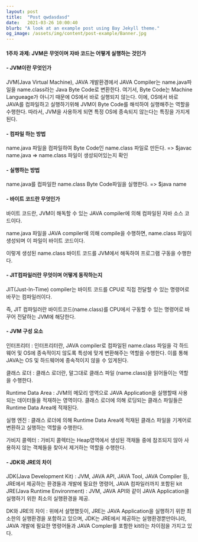 ```yaml
---
layout: post
title:  "Post qwdasdasd"
date:   2021-03-26 10:00:40
blurb: "A look at an example post using Bay Jekyll theme."
og_image: /assets/img/content/post-example/Banner.jpg
---
```


#### 1주차 과제: JVM은 무엇이며 자바 코드는 어떻게 실행하는 것인가

#### - JVM이란 무엇인가

JVM(Java Virtual Machine), JAVA 개발환경에서 JAVA Compiler는 name.java파일을 name.class라는 Java Byte Code로 변환한다.
여기서, Byte Code는 Machine Langueage가 아니기 때문에 OS에서 바로 실행되지 않는다.
이에, OS에서 바로 JAVA를 컴파일하고 실행하기위해 JVM이 Byte Code를 해석하여 실행해주는 역할을 수행한다.
따라서, JVM을 사용하게 되면 특정 OS에 종속되지 않는다는 특징을 가지게 된다.

#### - 컴파일 하는 방법

name.java 파일을 컴파일하여 Byte Code인 name.class 파일로 만든다.
=> $javac name.java
=> name.class 파일이 생성되어있는지 확인

#### - 실행하는 방법

name.java를 컴파일한 name.class Byte Code파일을 실행한다.
=> $java name

#### - 바이트 코드란 무엇인가

바이트 코드란, JVM이 해독할 수 있는 JAVA compiler에 의해 컴파일된 자바 소스 코드이다.

name.java 파일을 JAVA compiler에 의해 compile을 수행하면, name.class 파일이 생성되며 이 파일이 바이트 코드이다.

이렇게 생성된 name.class 바이트 코드를 JVM에서 해독하여 프로그램 구동을 수행한다.

#### - JIT컴파일러란 무엇이며 어떻게 동작하는지

JIT(Just-In-Time) compiler는 바이트 코드를 CPU로 직접 전달할 수 있는 명령어로 바꾸는 컴파일러이다.

즉, JIT 컴파일러란 바이트코드(name.class)를 CPU에서 구동할 수 있는 명령어로 바꾸어 전달하는 JVM에 해당한다.

#### - JVM 구성 요소

인터프리터 : 인터프리터란, JAVA compiler로 컴파일된 name.class 파일을 각 하드웨어 및 OS에 종속적이지 않도록 특성에 맞게 변환해주는 역할을 수행한다. 이를 통해 JAVA는 OS 및 하드웨어에 종속적이지 않을 수 있게된다.

클래스 로더 : 클래스 로더란, 말그대로 클래스 파일 (name.class)을 읽어들이는 역할을 수행한다.

Runtime Data Area : JVM의 메모리 영역으로 JAVA Application을 실행할때 사용되는 데이터들을 적재하는 영역이다. 클래스 로더에 의해 로딩되는 클래스 파일들은 Runtime Data Area에 적재된다.

실행 엔진 : 클래스 로더에 의해 Runtime Data Area에 적재된 클래스 파일을 기계어로 변환하고 실행하는 역할을 수행한다.

가비지 콜렉터 : 가비지 콜렉터는 Heap영역에서 생성된 객채들 중에 참조되지 않아 사용하지 않는 객체들을 찾아서 제거하는 역할을 수행한다. 

#### - JDK와 JRE의 차이

 JDK(Java Development Kit) : JVM, JAVA API, JAVA Tool, JAVA Compiler 등, JRE에서 제공하는 환경들과 개발에 필요한 명령어, JAVA 컴파일러까지 포함된 kit
 JRE(Java Runtime Environment) : JVM, JAVA API와 같이 JAVA Application을 실행하기 위한 최소의 실행환경을 제공.

DK와 JRE의 차이 : 위에서 설명했듯이, JRE는 JAVA Application을 실행하기 위한 최소한의 실행환경을 포함하고 있으며, JDK는 JRE에서 제공하는 실행환경뿐만아니라, JAVA 개발에 필요한 명령어들과 JAVA Compler를 포함한 kit라는 차이점을 가지고 있다.
